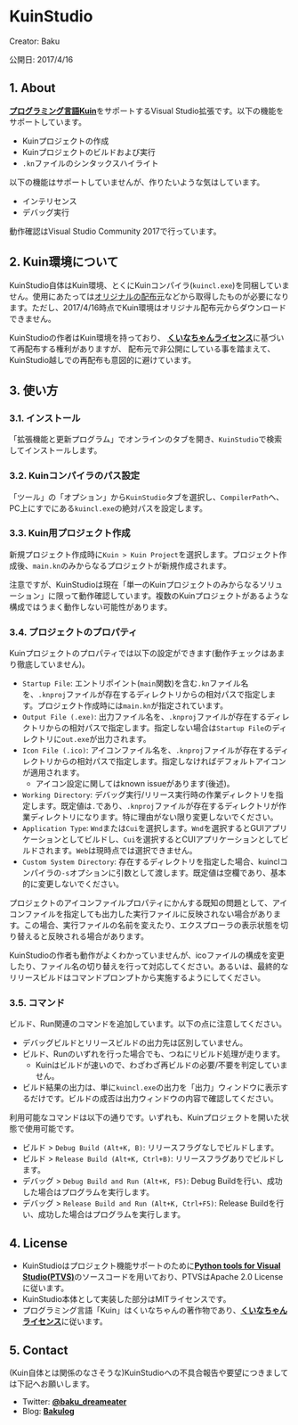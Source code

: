 # KuinStudio

Creator: Baku

公開日: 2017/4/16


## 1. About

[**プログラミング言語Kuin**](http://kuina.ch/kuin/1)をサポートするVisual Studio拡張です。以下の機能をサポートしています。

* Kuinプロジェクトの作成
* Kuinプロジェクトのビルドおよび実行
* `.kn`ファイルのシンタックスハイライト

以下の機能はサポートしていませんが、作りたいような気はしています。

* インテリセンス
* デバッグ実行

動作確認はVisual Studio Community 2017で行っています。



## 2. Kuin環境について

KuinStudio自体はKuin環境、とくにKuinコンパイラ(`kuincl.exe`)を同梱していません。使用にあたっては[オリジナルの配布元](http://kuina.ch/kuin/1)などから取得したものが必要になります。ただし、2017/4/16時点でKuin環境はオリジナル配布元からダウンロードできません。

KuinStudioの作者はKuin環境を持っており、
[**くいなちゃんライセンス**](http://kuina.ch/others/license)に基づいて再配布する権利がありますが、
配布元で非公開にしている事を踏まえて、KuinStudio越しでの再配布も意図的に避けています。



## 3. 使い方

### 3.1. インストール

「拡張機能と更新プログラム」でオンラインのタブを開き、`KuinStudio`で検索してインストールします。

### 3.2. Kuinコンパイラのパス設定

「ツール」の「オプション」から`KuinStudio`タブを選択し、`CompilerPath`へ、PC上にすでにある`kuincl.exe`の絶対パスを設定します。

### 3.3. Kuin用プロジェクト作成

新規プロジェクト作成時に`Kuin > Kuin Project`を選択します。プロジェクト作成後、`main.kn`のみからなるプロジェクトが新規作成されます。

注意ですが、KuinStudioは現在「単一のKuinプロジェクトのみからなるソリューション」に限って動作確認しています。複数のKuinプロジェクトがあるような構成ではうまく動作しない可能性があります。

### 3.4. プロジェクトのプロパティ

Kuinプロジェクトのプロパティでは以下の設定ができます(動作チェックはあまり徹底していません)。
* `Startup File`: エントリポイント(`main`関数)を含む`.kn`ファイル名を、`.knproj`ファイルが存在するディレクトリからの相対パスで指定します。プロジェクト作成時には`main.kn`が指定されています。
* `Output File (.exe)`: 出力ファイル名を、`.knproj`ファイルが存在するディレクトリからの相対パスで指定します。指定しない場合は`Startup File`のディレクトリに`out.exe`が出力されます。
* `Icon File (.ico)`: アイコンファイル名を、`.knproj`ファイルが存在するディレクトリからの相対パスで指定します。指定しなければデフォルトアイコンが適用されます。
    - アイコン設定に関してはknown issueがあります(後述)。
* `Working Directory`: デバッグ実行/リリース実行時の作業ディレクトリを指定します。既定値は`.`であり、`.knproj`ファイルが存在するディレクトリが作業ディレクトリになります。特に理由がない限り変更しないでください。
* `Application Type`: `Wnd`または`Cui`を選択します。`Wnd`を選択するとGUIアプリケーションとしてビルドし、`Cui`を選択するとCUIアプリケーションとしてビルドされます。`Web`は現時点では選択できません。
* `Custom System Directory`: 存在するディレクトリを指定した場合、kuinclコンパイラの`-s`オプションに引数として渡します。既定値は空欄であり、基本的に変更しないでください。

プロジェクトのアイコンファイルプロパティにかんする既知の問題として、アイコンファイルを指定しても出力した実行ファイルに反映されない場合があります。この場合、実行ファイルの名前を変えたり、エクスプローラの表示状態を切り替えると反映される場合があります。

KuinStudioの作者も動作がよくわかっていませんが、icoファイルの構成を変更したり、ファイル名の切り替えを行って対応してください。あるいは、最終的なリリースビルドはコマンドプロンプトから実施するようにしてください。



### 3.5. コマンド

ビルド、Run関連のコマンドを追加しています。以下の点に注意してください。

* デバッグビルドとリリースビルドの出力先は区別していません。
* ビルド、Runのいずれを行った場合でも、つねにリビルド処理が走ります。
    + Kuinはビルドが速いので、わざわざ再ビルドの必要/不要を判定していません。
* ビルド結果の出力は、単に`kuincl.exe`の出力を「出力」ウィンドウに表示するだけです。ビルドの成否は出力ウィンドウの内容で確認してください。

利用可能なコマンドは以下の通りです。いずれも、Kuinプロジェクトを開いた状態で使用可能です。

* ビルド > `Debug Build (Alt+K, B)`: リリースフラグなしでビルドします。
* ビルド > `Release Build (Alt+K, Ctrl+B)`: リリースフラグありでビルドします。
* デバッグ > `Debug Build and Run (Alt+K, F5)`: Debug Buildを行い、成功した場合はプログラムを実行します。
* デバッグ > `Release Build and Run (Alt+K, Ctrl+F5)`: Release Buildを行い、成功した場合はプログラムを実行します。



## 4. License

* KuinStudioはプロジェクト機能サポートのために[**Python tools for Visual Studio(PTVS)**](https://github.com/Microsoft/PTVS)のソースコードを用いており、PTVSはApache 2.0 Licenseに従います。
* KuinStudio本体として実装した部分はMITライセンスです。
* プログラミング言語「Kuin」はくいなちゃんの著作物であり、[**くいなちゃんライセンス**](http://kuina.ch/others/license)に従います。



## 5. Contact

(Kuin自体とは関係のなさそうな)KuinStudioへの不具合報告や要望につきましては下記へお願いします。

* Twitter: [**@baku_dreameater**](https://twitter.com/baku_dreameater)
* Blog: [**Bakulog**](http://www.baku-dreameater.net/)


